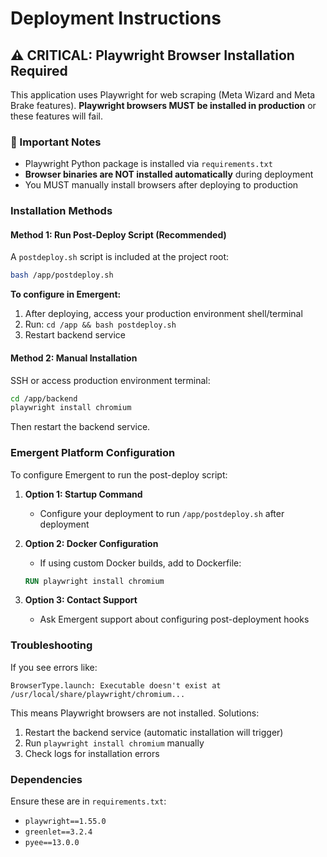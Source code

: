 # Deployment Instructions

## ⚠️ CRITICAL: Playwright Browser Installation Required

This application uses Playwright for web scraping (Meta Wizard and Meta Brake features). **Playwright browsers MUST be installed in production** or these features will fail.

### 🚨 Important Notes

- Playwright Python package is installed via `requirements.txt`
- **Browser binaries are NOT installed automatically** during deployment
- You MUST manually install browsers after deploying to production

### Installation Methods

#### Method 1: Run Post-Deploy Script (Recommended)

A `postdeploy.sh` script is included at the project root:

```bash
bash /app/postdeploy.sh
```

**To configure in Emergent:**
1. After deploying, access your production environment shell/terminal
2. Run: `cd /app && bash postdeploy.sh`
3. Restart backend service

#### Method 2: Manual Installation

SSH or access production environment terminal:

```bash
cd /app/backend
playwright install chromium
```

Then restart the backend service.

### Emergent Platform Configuration

To configure Emergent to run the post-deploy script:

1. **Option 1: Startup Command**
   - Configure your deployment to run `/app/postdeploy.sh` after deployment

2. **Option 2: Docker Configuration**
   - If using custom Docker builds, add to Dockerfile:
   ```dockerfile
   RUN playwright install chromium
   ```

3. **Option 3: Contact Support**
   - Ask Emergent support about configuring post-deployment hooks

### Troubleshooting

If you see errors like:
```
BrowserType.launch: Executable doesn't exist at /usr/local/share/playwright/chromium...
```

This means Playwright browsers are not installed. Solutions:
1. Restart the backend service (automatic installation will trigger)
2. Run `playwright install chromium` manually
3. Check logs for installation errors

### Dependencies

Ensure these are in `requirements.txt`:
- `playwright==1.55.0`
- `greenlet==3.2.4`
- `pyee==13.0.0`
